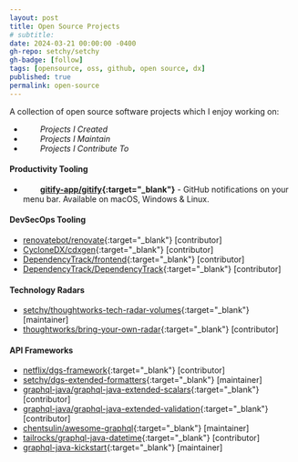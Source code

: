 ```yaml
---
layout: post
title: Open Source Projects
# subtitle: 
date: 2024-03-21 00:00:00 -0400
gh-repo: setchy/setchy
gh-badge: [follow]
tags: [opensource, oss, github, open source, dx]
published: true
permalink: open-source
---
```


A collection of <span class="icon github"></span> open source software projects which I enjoy working on:

- <span class="fas fa-lightbulb" style="color:orange; padding-right:30px;"></span>  *Projects I Created*
- <span class="fas fa-crown" style="color:green; padding-right:30px;"></span> *Projects I Maintain*
- <span class="fas fa-hands-helping" style="color:teal; padding-right:30px;"></span> *Projects I Contribute To*


#### Productivity Tooling

- <span class="fas fa-crown" style="color:green; padding-right:30px;"></span>**[gitify-app/gitify](https://github.com//gitify-app/gitify){:target="\_blank"}** - GitHub notifications on your menu bar. Available on macOS, Windows & Linux.

#### DevSecOps Tooling

- <span class="icon github"></span>[renovatebot/renovate](https://github.com/renovatebot/renovate){:target="\_blank"} [contributor]
- <span class="icon github"></span>[CycloneDX/cdxgen](https://github.com/CycloneDX/cdxgen){:target="\_blank"} [contributor]
- <span class="icon github"></span>[DependencyTrack/frontend](https://github.com/DependencyTrack/frontend){:target="\_blank"} [contributor]
- <span class="icon github"></span>[DependencyTrack/DependencyTrack](https://github.com/DependencyTrack/DependencyTrack){:target="\_blank"} [contributor]

#### Technology Radars

- <span class="icon github"></span>[setchy/thoughtworks-tech-radar-volumes](https://github.com/setchy/thoughtworks-tech-radar-volumes){:target="\_blank"} [maintainer]
- <span class="icon github"></span>[thoughtworks/bring-your-own-radar](https://github.com/thoughtworks/build-your-own-radar){:target="\_blank"} [contributor]

#### API Frameworks

- <span class="icon github"></span>[netflix/dgs-framework](https://github.com/Netflix/dgs-framework){:target="\_blank"} [contributor]
- <span class="icon github"></span>[setchy/dgs-extended-formatters](https://github.com/setchy/dgs-extended-formatters){:target="\_blank"} [maintainer]
- <span class="icon github"></span>[graphql-java/graphql-java-extended-scalars](https://github.com/graphql-java/graphql-java-extended-scalars){:target="\_blank"} [contributor]
- <span class="icon github"></span>[graphql-java/graphql-java-extended-validation](https://github.com/graphql-java/graphql-java-extended-scalars){:target="\_blank"} [contributor]
- <span class="icon github"></span>[chentsulin/awesome-graphql](https://github.com/chentsulin/awesome-graphql){:target="\_blank"} [maintainer]
- <span class="icon github"></span>[tailrocks/graphql-java-datetime](https://github.com/tailrocks/graphql-java-datetime){:target="\_blank"} [contributor]
- <span class="icon github"></span>[graphql-java-kickstart](https://github.com/graphql-java-kickstart){:target="\_blank"} [maintainer]
